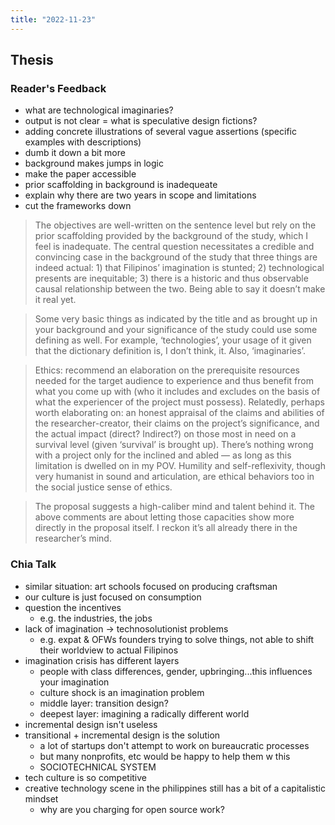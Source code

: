 ```yaml
---
title: "2022-11-23"
---
```

## Thesis
### Reader's Feedback
- what are technological imaginaries?
- output is not clear = what is speculative design fictions?
- adding concrete illustrations of several vague assertions (specific examples with descriptions)
- dumb it down a bit more
- background makes jumps in logic
- make the paper accessible
- prior scaffolding in background is inadequeate
- explain why there are two years in scope and limitations
- cut the frameworks down

> The objectives are well-written on the sentence level but rely on the prior scaffolding provided by the background of the study, which I feel is inadequate. The central question necessitates a credible and convincing case in the background of the study that three things are indeed actual: 1) that Filipinos’ imagination is stunted; 2) technological presents are inequitable; 3) there is a historic and thus observable causal relationship between the two. Being able to say it doesn’t make it real yet.

> Some very basic things as indicated by the title and as brought up in your background and your significance of the study could use some defining as well. For example, ‘technologies’, your usage of it given that the dictionary definition is, I don’t think, it. Also, ‘imaginaries’.

> Ethics: recommend an elaboration on the prerequisite resources needed for the target audience to experience and thus benefit from what you come up with (who it includes and excludes on the basis of what the experiencer of the project must possess). Relatedly, perhaps worth elaborating on: an honest appraisal of the claims and abilities of the researcher-creator, their claims on the project’s significance, and the actual impact (direct? Indirect?) on those most in need on a survival level (given ‘survival’ is brought up). There’s nothing wrong with a project only for the inclined and abled — as long as this limitation is dwelled on in my POV. Humility and self-reflexivity, though very humanist in sound and articulation, are ethical behaviors too in the social justice sense of ethics.

> The proposal suggests a high-caliber mind and talent behind it. The above comments are about letting those capacities show more directly in the proposal itself. I reckon it’s all already there in the researcher’s mind.

### Chia Talk
- similar situation: art schools focused on producing craftsman
- our culture is just focused on consumption
- question the incentives
	- e.g. the industries, the jobs
- lack of imagination -> technosolutionist problems
	- e.g. expat & OFWs founders trying to solve things, not able to shift their worldview to actual Filipinos 
- imagination crisis has different layers
	- people with class differences, gender, upbringing...this influences your imagination
	- culture shock is an imagination problem
	- middle layer: transition design?
	- deepest layer: imagining a radically different world
- incremental design isn't useless
- transitional + incremental design is the solution
	- a lot of startups don't attempt to work on bureaucratic processes
	- but many nonprofits, etc would be happy to help them w this
	- SOCIOTECHNICAL SYSTEM
- tech culture is so competitive
- creative technology scene in the philippines still has a bit of a capitalistic mindset
	- why are you charging for open source work?